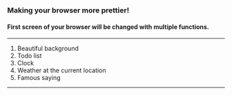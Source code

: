 ### Making your browser more prettier!
#### First screen of your browser will be changed with multiple functions.

------------
1. Beautiful background
2. Todo list
3. Clock
4. Weather at the current location
5. Famous saying
------------
